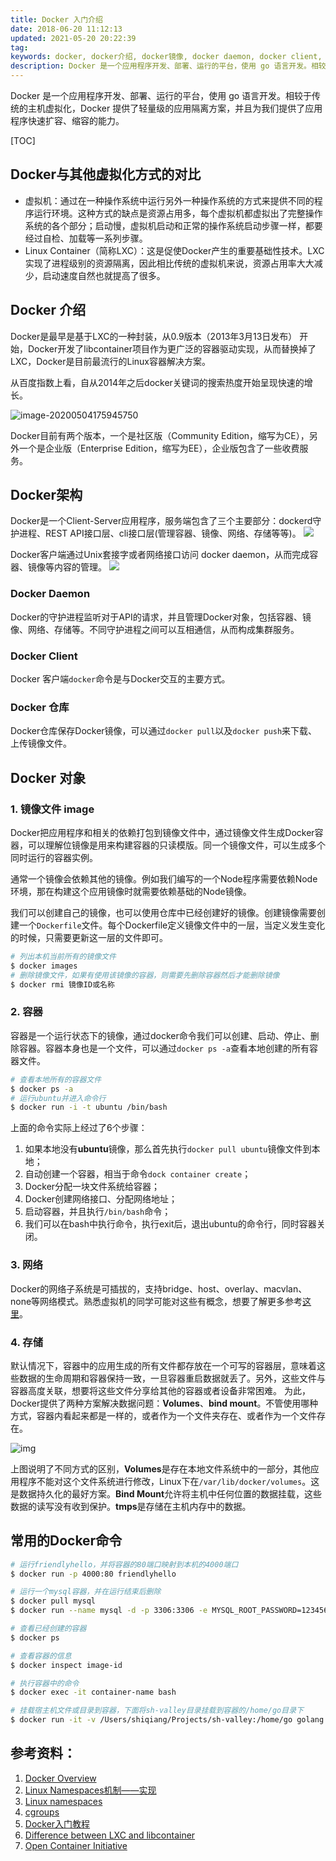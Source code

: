 ```yaml
---
title: Docker 入门介绍
date: 2018-06-20 11:12:13
updated: 2021-05-20 20:22:39
tag: 
keywords: docker, docker介绍, docker镜像, docker daemon, docker client, docker 仓库
description: Docker 是一个应用程序开发、部署、运行的平台，使用 go 语言开发。相较于传统的主机虚拟化，Docker 提供了轻量级的应用隔离方案，并且为我们提供了应用程序快速扩容、缩容的能力。
---
```


Docker 是一个应用程序开发、部署、运行的平台，使用 go 语言开发。相较于传统的主机虚拟化，Docker 提供了轻量级的应用隔离方案，并且为我们提供了应用程序快速扩容、缩容的能力。

<!-- more -->

[TOC]

## Docker与其他虚拟化方式的对比

* 虚拟机：通过在一种操作系统中运行另外一种操作系统的方式来提供不同的程序运行环境。这种方式的缺点是资源占用多，每个虚拟机都虚拟出了完整操作系统的各个部分；启动慢，虚拟机启动和正常的操作系统启动步骤一样，都要经过自检、加载等一系列步骤。
* Linux Container（简称LXC）：这是促使Docker产生的重要基础性技术。LXC实现了进程级别的资源隔离，因此相比传统的虚拟机来说，资源占用率大大减少，启动速度自然也就提高了很多。

## Docker 介绍

Docker是最早是基于LXC的一种封装，从0.9版本（2013年3月13日发布） 开始，Docker开发了libcontainer项目作为更广泛的容器驱动实现，从而替换掉了LXC，Docker是目前最流行的Linux容器解决方案。

从百度指数上看，自从2014年之后docker关键词的搜索热度开始呈现快速的增长。

![image-20200504175945750](20180620-docker-overview/image-20200504175945750.png)

Docker目前有两个版本，一个是社区版（Community Edition，缩写为CE），另外一个是企业版（Enterprise Edition，缩写为EE），企业版包含了一些收费服务。

## Docker架构

Docker是一个Client-Server应用程序，服务端包含了三个主要部分：dockerd守护进程、REST API接口层、cli接口层(管理容器、镜像、网络、存储等等)。
![](20180620-docker-overview/39469-20180620111050822-168274068.png)

Docker客户端通过Unix套接字或者网络接口访问 docker daemon，从而完成容器、镜像等内容的管理。
![](20180620-docker-overview/39469-20180620111102824-1462399429.png)

### Docker Daemon

Docker的守护进程监听对于API的请求，并且管理Docker对象，包括容器、镜像、网络、存储等。不同守护进程之间可以互相通信，从而构成集群服务。

### Docker Client

Docker 客户端```docker```命令是与Docker交互的主要方式。

### Docker 仓库

Docker仓库保存Docker镜像，可以通过```docker pull```以及```docker push```来下载、上传镜像文件。

## Docker 对象

### **1. 镜像文件 image**

Docker把应用程序和相关的依赖打包到镜像文件中，通过镜像文件生成Docker容器，可以理解位镜像是用来构建容器的只读模版。同一个镜像文件，可以生成多个同时运行的容器实例。

通常一个镜像会依赖其他的镜像。例如我们编写的一个Node程序需要依赖Node环境，那在构建这个应用镜像时就需要依赖基础的Node镜像。

我们可以创建自己的镜像，也可以使用仓库中已经创建好的镜像。创建镜像需要创建一个```Dockerfile```文件。每个Dockerfile定义镜像文件中的一层，当定义发生变化的时候，只需要更新这一层的文件即可。

```sh
# 列出本机当前所有的镜像文件
$ docker images
# 删除镜像文件，如果有使用该镜像的容器，则需要先删除容器然后才能删除镜像
$ docker rmi 镜像ID或名称
```

### **2. 容器**

容器是一个运行状态下的镜像，通过docker命令我们可以创建、启动、停止、删除容器。容器本身也是一个文件，可以通过`docker ps -a`查看本地创建的所有容器文件。

```bash
# 查看本地所有的容器文件
$ docker ps -a
# 运行ubuntu并进入命令行
$ docker run -i -t ubuntu /bin/bash
```
上面的命令实际上经过了6个步骤：

1. 如果本地没有**ubuntu**镜像，那么首先执行```docker pull ubuntu```镜像文件到本地；
2. 自动创建一个容器，相当于命令```dock container create```；
3. Docker分配一块文件系统给容器；
4. Docker创建网络接口、分配网络地址；
5. 启动容器，并且执行```/bin/bash```命令；
6. 我们可以在bash中执行命令，执行exit后，退出ubuntu的命令行，同时容器关闭。

### **3. 网络**
Docker的网络子系统是可插拔的，支持bridge、host、overlay、macvlan、none等网络模式。熟悉虚拟机的同学可能对这些有概念，想要了解更多参考[这里](https://docs.docker.com/network/network-tutorial-standalone/)。

### **4. 存储**
默认情况下，容器中的应用生成的所有文件都存放在一个可写的容器层，意味着这些数据的生命周期和容器保持一致，一旦容器重启数据就丢了。另外，这些文件与容器高度关联，想要将这些文件分享给其他的容器或者设备非常困难。
为此，Docker提供了两种方案解决数据问题：**Volumes**、**bind mount**。不管使用哪种方式，容器内看起来都是一样的，或者作为一个文件夹存在、或者作为一个文件存在。

![img](20180620-docker-overview/types-of-mounts.png)

上图说明了不同方式的区别，**Volumes**是存在本地文件系统中的一部分，其他应用程序不能对这个文件系统进行修改，Linux下在```/var/lib/docker/volumes```。这是数据持久化的最好方案。**Bind Mount**允许将主机中任何位置的数据挂载，这些数据的读写没有收到保护。**tmps**是存储在主机内存中的数据。

## 常用的Docker命令

```sh
# 运行friendlyhello，并将容器的80端口映射到本机的4000端口
$ docker run -p 4000:80 friendlyhello

# 运行一个mysql容器，并在运行结束后删除
$ docker pull mysql
$ docker run --name mysql -d -p 3306:3306 -e MYSQL_ROOT_PASSWORD=123456 mysql

# 查看已经创建的容器
$ docker ps

# 查看容器的信息
$ docker inspect image-id

# 执行容器中的命令
$ docker exec -it container-name bash

# 挂载宿主机文件或目录到容器，下面将sh-valley目录挂载到容器的/home/go目录下
$ docker run -it -v /Users/shiqiang/Projects/sh-valley:/home/go golang bash

```

## 参考资料：

1. [Docker Overview](https://docs.docker.com/engine/docker-overview/)
2. [Linux Namespaces机制——实现](https://www.cnblogs.com/lisperl/archive/2012/05/03/2480573.html)
3. [Linux namespaces](https://en.wikipedia.org/wiki/Linux_namespaces)
4. [cgroups](https://en.wikipedia.org/wiki/Cgroups)
5. [Docker入门教程](http://www.ruanyifeng.com/blog/2018/02/docker-tutorial.html)
6. [Difference between LXC and libcontainer](https://stackoverflow.com/questions/34152365/difference-between-lxc-and-libcontainer)
7. [Open Container Initiative](https://www.opencontainers.org)












